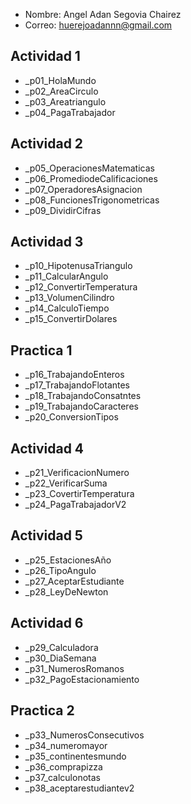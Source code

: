- Nombre: Angel Adan Segovia Chairez
- Correo: huerejoadannn@gmail.com

## Actividad 1
- _p01_HolaMundo
- _p02_AreaCirculo
- _p03_Areatriangulo
- _p04_PagaTrabajador
## Actividad 2
- _p05_OperacionesMatematicas
- _p06_PromediodeCalificaciones
- _p07_OperadoresAsignacion
- _p08_FuncionesTrigonometricas
- _p09_DividirCifras
## Actividad 3
- _p10_HipotenusaTriangulo
- _p11_CalcularAngulo
- _p12_ConvertirTemperatura
- _p13_VolumenCilindro
- _p14_CalculoTiempo
- _p15_ConvertirDolares
## Practica 1
- _p16_TrabajandoEnteros
- _p17_TrabajandoFlotantes
- _p18_TrabajandoConsatntes
- _p19_TrabajandoCaracteres
- _p20_ConversionTipos
## Actividad 4
- _p21_VerificacionNumero
- _p22_VerificarSuma
- _p23_CovertirTemperatura
- _p24_PagaTrabajadorV2
## Actividad 5
- _p25_EstacionesAño
- _p26_TipoAngulo
- _p27_AceptarEstudiante
- _p28_LeyDeNewton
## Actividad 6
- _p29_Calculadora
- _p30_DiaSemana
- _p31_NumerosRomanos
- _p32_PagoEstacionamiento
## Practica 2
- _p33_NumerosConsecutivos
- _p34_numeromayor
- _p35_continentesmundo
- _p36_comprapizza
- _p37_calculonotas
- _p38_aceptarestudiantev2